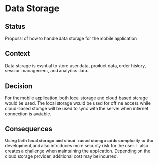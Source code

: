 # Data Storage

## Status
Proposal of how to handle data storage for the mobile application

## Context 
Data storage is essntial to store user data, product data, order history, session management, and analytics data.

## Decision
For the mobile application, both local storage and cloud-based storage would be used. The local storage would be used for offline access while cloud-based storage will be used to sync with the server when internet connection is avaiable.

## Consequences
Using both local storage and cloud-based storage adds complexity to the development,and also introduces more security risk for the user. It also creates a challenge when maintaining the application. Depending on the cloud storage provider, additional cost may be incurred.
